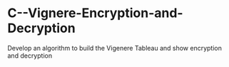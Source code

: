 # C--Vignere-Encryption-and-Decryption
Develop an algorithm to build the Vigenere Tableau and show encryption and decryption
